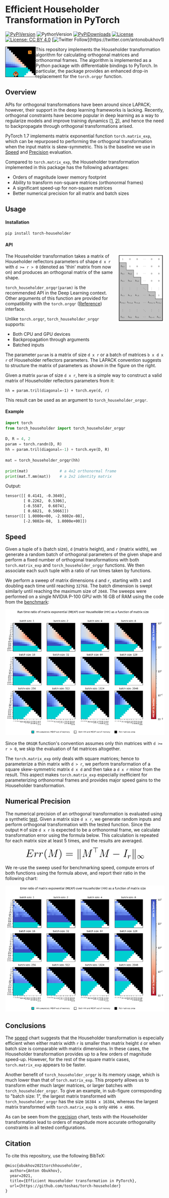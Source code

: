 # Efficient Householder Transformation in PyTorch

[![PyPiVersion](https://badge.fury.io/py/torch-householder.svg)](https://pypi.org/project/torch-householder/)
![PythonVersion](https://img.shields.io/badge/python-%3E%3D3.6-yellowgreen)
[![PyPiDownloads](https://pepy.tech/badge/torch-householder)](https://pepy.tech/project/torch-householder)
[![License](https://img.shields.io/badge/License(code)-BSD%203--Clause-blue.svg)](LICENSE_code)
[![License: CC BY 4.0](https://img.shields.io/badge/License(doc)-CC%20BY%204.0-lightgrey.svg)](LICENSE_doc)
[![Twitter Follow](https://img.shields.io/twitter/follow/AntonObukhov1?style=social&label=Subscribe!)](https://twitter.com/antonobukhov1)

<img src="doc/img/logo_small.png" align="left" width="96">

This repository implements the Householder transformation algorithm for calculating orthogonal matrices and orthonormal
frames. The algorithm is implemented as a Python package with differentiable bindings to PyTorch. In particular, the 
package provides an enhanced drop-in replacement for the `torch.orgqr` function. 

## Overview

APIs for orthogonal transformations have been around since LAPACK; however, their support in the deep learning 
frameworks is lacking. Recently, orthogonal constraints have become popular in deep learning as a way to regularize
models and improve training dynamics [[1](https://arxiv.org/abs/1909.09501), [2](https://arxiv.org/abs/1901.08428)], 
and hence the need to backpropagate through orthogonal transformations arised.

PyTorch 1.7 implements matrix exponential function `torch.matrix_exp`, which can be repurposed to performing the 
orthogonal transformation when the input matrix is skew-symmetric. This is the baseline we use in [Speed](#speed) and 
[Precision](#numerical-precision) evaluation.   

Compared to `torch.matrix_exp`, the Householder transformation implemented in this package has the following advantages: 
- Orders of magnitude lower memory footprint
- Ability to transform non-square matrices (orthonormal frames)
- A significant speed-up for non-square matrices
- Better numerical precision for all matrix and batch sizes

## Usage

#### Installation

```shell script
pip install torch-householder
```

#### API

<img src="doc/img/householder.png" width="30%" height="30%" align="right">

The Householder transformation takes a matrix of Householder reflectors parameters of shape `d x r` with 
`d >= r > 0` (denoted as 'thin' matrix from now on) and produces an orthogonal matrix of the same shape.

`torch_householder_orgqr(param)` is the recommended API in the Deep Learning context. Other arguments of this function
are provided for compatibility with the `torch.orgqr` 
([Reference](https://pytorch.org/docs/stable/generated/torch.orgqr.html)) interface. 

Unlike `torch.orgqr`, `torch_householder_orgqr` supports:
- Both CPU and GPU devices
- Backpropagation through arguments
- Batched inputs

The parameter `param` is a matrix of size `d x r` or a batch of matrices `b x d x r` of Householder reflectors 
parameters. The LAPACK convention suggests to structure the matrix of parameters as shown in the figure on the right.

Given a matrix `param` of size `d x r`, here is a simple way to construct a valid matrix of Householder reflectors 
parameters from it:
```
hh = param.tril(diagonal=-1) + torch.eye(d, r)
``` 

This result can be used as an argument to `torch_householder_orgqr`.

#### Example

```python
import torch
from torch_householder import torch_householder_orgqr

D, R = 4, 2
param = torch.randn(D, R)
hh = param.tril(diagonal=-1) + torch.eye(D, R)

mat = torch_householder_orgqr(hh)

print(mat)              # a 4x2 orthonormal frame
print(mat.T.mm(mat))    # a 2x2 identity matrix
```

Output:
```
tensor([[ 0.4141, -0.3049],
        [ 0.2262,  0.5306],
        [-0.5587,  0.6074],
        [ 0.6821,  0.5066]])
tensor([[ 1.0000e+00, -2.9802e-08],
        [-2.9802e-08,  1.0000e+00]])
```

## Speed

Given a tuple of `b` (batch size), `d` (matrix height), and `r` (matrix width), we generate a random batch of orthogonal 
parameters of the given shape and perform a fixed number of orthogonal transformations with both `torch.matrix_exp` and 
`torch_householder_orgqr` functions. We then associate each such tuple with a ratio of run times taken by functions.

We perform a sweep of matrix dimensions `d` and `r`, starting with `1` and doubling each time until reaching `32768`. 
The batch dimension is swept similarly until reaching the maximum size of `2048`. The sweeps were performed 
on a single NVIDIA P-100 GPU with 16 GB of RAM using the code from the [benchmark](tests/benchmark.py): 

![Speed chart](doc/img/benchmark_speed.png)

Since the `ORGQR` function's convention assumes only thin matrices with `d >= r > 0`, we skip the evaluation of fat 
matrices altogether.    

The `torch.matrix_exp` only deals with square matrices; hence to parameterize a thin matrix with `d > r`, we perform 
transformation of a square skew-symmetric matrix `d x d` and then take a `d x r` minor from the result. This aspect 
makes `torch.matrix_exp` especially inefficient for parameterizing orthonormal frames and provides major speed gains to the 
Householder transformation. 

## Numerical Precision

The numerical precision of an orthogonal transformation is evaluated using a synthetic [test](tests/benchmark.py#L50). 
Given a matrix size `d x r`, we generate random inputs and perform orthogonal transformation with the tested function. 
Since the output `M` of size `d x r` is expected to be a orthonormal frame, we calculate transformation error using the 
formula below. This calculation is repeated for each matrix size at least 5 times, and the results are averaged.

<p align="center">
<img src="doc/img/formula_err.png">
</p>

We re-use the sweep used for benchmarking speed, compute errors of both functions using the formula above, and 
report their ratio in the following chart:

![Error chart](doc/img/benchmark_err.png)   

## Conclusions

The [speed](#speed) chart suggests that the Householder transformation is especially efficient when either matrix width 
`r` is smaller than matrix height `d` or when batch size is comparable with matrix dimensions. In these cases, the 
Householder transformation provides up to a few orders of magnitude speed-up. However, for the rest of the square matrix 
cases, `torch.matrix_exp` appears to be faster.

Another benefit of `torch_householder_orgqr` is its memory usage, which is much lower than that of 
`torch.matrix_exp`. This property allows us to transform either much larger matrices, or larger batches with 
`torch_householder_orgqr`. To give an example, in sub-figure corresponding to "batch size: 1", the largest matrix 
transformed with `torch_householder_orgqr` has the size `16384 x 16384`, whereas the largest matrix transformed with
`torch.matrix_exp` is only `4096 x 4096`.      

As can be seen from the [precision](#numerical-precision) chart, tests with the Householder transformation lead to 
orders of magnitude more accurate orthogonality constraints in all tested configurations. 

## Citation

To cite this repository, use the following BibTeX:

```
@misc{obukhov2021torchhouseholder,
  author={Anton Obukhov},
  year=2021,
  title={Efficient Householder transformation in PyTorch},
  url={https://github.com/toshas/torch-householder}
}
```
